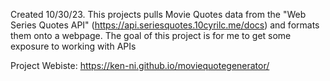 Created 10/30/23. This projects pulls Movie Quotes data from the "Web Series Quotes API" (https://api.seriesquotes.10cyrilc.me/docs) and formats them onto a webpage. The goal of this project is for me to get some exposure to working with APIs

Project Webiste: https://ken-ni.github.io/moviequotegenerator/
